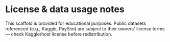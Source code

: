 # License & data usage notes
This scaffold is provided for educational purposes. Public datasets referenced (e.g., Kaggle, PaySim) are subject to their owners' license terms — check Kaggle/host license before redistribution.
